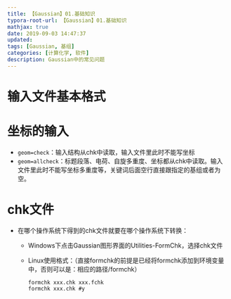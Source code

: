 ```yaml
---
title: 【Gaussian】01.基础知识
typora-root-url: 【Gaussian】01.基础知识
mathjax: true
date: 2019-09-03 14:47:37
updated:
tags: [Gaussian, 基组]
categories: [计算化学, 软件]
description: Gaussian中的常见问题
---
```






# 输入文件基本格式





# 坐标的输入

- `geom=check`：输入结构从chk中读取，输入文件里此时不能写坐标
- `geom=allcheck`：标题段落、电荷、自旋多重度、坐标都从chk中读取。输入文件里此时不能写坐标多重度等，关键词后面空行直接跟指定的基组或者为空。





# chk文件

- 在哪个操作系统下得到的chk文件就要在哪个操作系统下转换：

  - Windows下点击Gaussian图形界面的Utilities-FormChk，选择chk文件

  - Linux使用格式：（直接formchk的前提是已经将formchk添加到环境变量中，否则可以是：相应的路径/formchk）

    ```
    formchk xxx.chk xxx.fchk
    formchk xxx.chk #y
    ```

    
